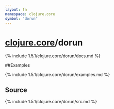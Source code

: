 ```yaml
---
layout: fn
namespace: clojure.core
symbol: "dorun"
---
```


# [clojure.core](../)/dorun

{% include 1.5.1/clojure.core/dorun/docs.md %}

##Examples

{% include 1.5.1/clojure.core/dorun/examples.md %}
## Source
{% include 1.5.1/clojure.core/dorun/src.md %}

